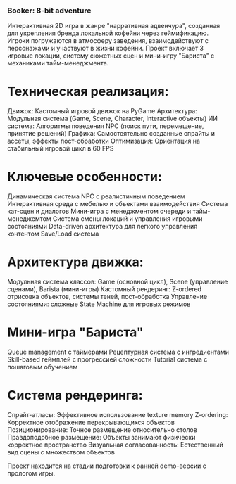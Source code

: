 ### Booker: 8-bit adventure

Интерактивная 2D игра в жанре "нарративная адвенчура", созданная для укрепления бренда локальной кофейни через геймификацию.
Игроки погружаются в атмосферу заведения, взаимодействуют с персонажами и участвуют в жизни кофейни.
Проект включает 3 игровые локации, систему сюжетных сцен и мини-игру "Бариста" с механиками тайм-менеджмента.

# Техническая реализация:
Движок: Кастомный игровой движок на PyGame
Архитектура: Модульная система (Game, Scene, Character, Interactive объекты)
ИИ система: Алгоритмы поведения NPC (поиск пути, перемещение, принятие решений)
Графика: Самостоятельно созданные спрайты и ассеты, эффекты пост-обработки
Оптимизация: Ориентация на стабильный игровой цикл в 60 FPS

# Ключевые особенности:
Динамическая система NPC с реалистичным поведением
Интерактивная среда с мебелью и объектами взаимодействия
Система кат-сцен и диалогов
Мини-игра с менеджментом очереди и тайм-менеджемтом
Система смены локаций и управления игровыми состояниями
Data-driven архитектура для легкого управления контентом
Save/Load система

# Архитектура движка:
Модульная система классов: Game (основной цикл), Scene (управление сценами), Barista (мини-игры)
Кастомный рендеринг: Z-ordered отрисовка объектов, системы теней, пост-обработка
Управление состояниями: сложные State Machine для игровых режимов

# Мини-игра "Бариста"
Queue management с таймерами
Рецептурная система с ингредиентами  
Skill-based геймплей с прогрессией сложности
Tutorial система с пошаговым обучением

# Система рендеринга:
Спрайт-атласы: Эффективное использование texture memory
Z-ordering: Корректное отображение перекрывающихся объектов
Позиционирование: Точное размещение относительно столов
Правдоподобное размещение: Объекты занимают физически корректное пространство
Визуальная согласованность: Естественный вид сцены с множеством объектов

Проект находится на стадии подготовки к ранней demo-версии с прологом игры.
